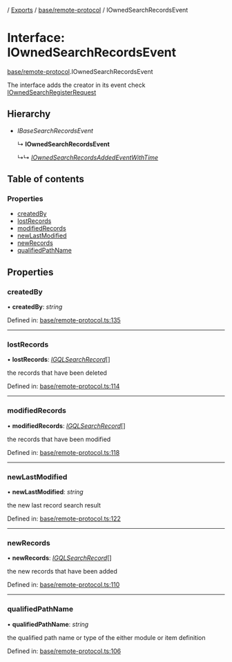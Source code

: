 [](../README.md) / [Exports](../modules.md) / [base/remote-protocol](../modules/base_remote_protocol.md) / IOwnedSearchRecordsEvent

# Interface: IOwnedSearchRecordsEvent

[base/remote-protocol](../modules/base_remote_protocol.md).IOwnedSearchRecordsEvent

The interface adds the creator in its event
check [IOwnedSearchRegisterRequest](base_remote_protocol.iownedsearchregisterrequest.md)

## Hierarchy

* *IBaseSearchRecordsEvent*

  ↳ **IOwnedSearchRecordsEvent**

  ↳↳ [*IOwnedSearchRecordsAddedEventWithTime*](client_internal_testing.iownedsearchrecordsaddedeventwithtime.md)

## Table of contents

### Properties

- [createdBy](base_remote_protocol.iownedsearchrecordsevent.md#createdby)
- [lostRecords](base_remote_protocol.iownedsearchrecordsevent.md#lostrecords)
- [modifiedRecords](base_remote_protocol.iownedsearchrecordsevent.md#modifiedrecords)
- [newLastModified](base_remote_protocol.iownedsearchrecordsevent.md#newlastmodified)
- [newRecords](base_remote_protocol.iownedsearchrecordsevent.md#newrecords)
- [qualifiedPathName](base_remote_protocol.iownedsearchrecordsevent.md#qualifiedpathname)

## Properties

### createdBy

• **createdBy**: *string*

Defined in: [base/remote-protocol.ts:135](https://github.com/onzag/itemize/blob/11a98dec/base/remote-protocol.ts#L135)

___

### lostRecords

• **lostRecords**: [*IGQLSearchRecord*](gql_querier.igqlsearchrecord.md)[]

the records that have been deleted

Defined in: [base/remote-protocol.ts:114](https://github.com/onzag/itemize/blob/11a98dec/base/remote-protocol.ts#L114)

___

### modifiedRecords

• **modifiedRecords**: [*IGQLSearchRecord*](gql_querier.igqlsearchrecord.md)[]

the records that have been modified

Defined in: [base/remote-protocol.ts:118](https://github.com/onzag/itemize/blob/11a98dec/base/remote-protocol.ts#L118)

___

### newLastModified

• **newLastModified**: *string*

the new last record search result

Defined in: [base/remote-protocol.ts:122](https://github.com/onzag/itemize/blob/11a98dec/base/remote-protocol.ts#L122)

___

### newRecords

• **newRecords**: [*IGQLSearchRecord*](gql_querier.igqlsearchrecord.md)[]

the new records that have been added

Defined in: [base/remote-protocol.ts:110](https://github.com/onzag/itemize/blob/11a98dec/base/remote-protocol.ts#L110)

___

### qualifiedPathName

• **qualifiedPathName**: *string*

the qualified path name or type of the either module or item definition

Defined in: [base/remote-protocol.ts:106](https://github.com/onzag/itemize/blob/11a98dec/base/remote-protocol.ts#L106)
